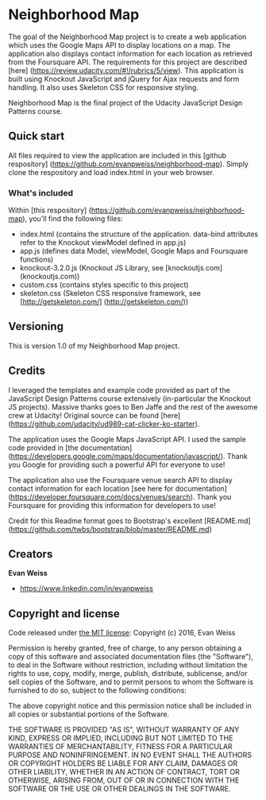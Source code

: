 # Neighborhood Map

The goal of the Neighborhood Map project is to create a web application which uses the Google Maps API to display locations on a map.  The application also displays contact information for each location as retrieved from the Foursquare API.  The requirements for this project are described [here] (https://review.udacity.com/#!/rubrics/5/view).  This application is built using Knockout JavaScript and jQuery for Ajax requests and form handling.  It also uses Skeleton CSS for responsive styling.

Neighborhood Map is the final project of the Udacity JavaScript Design Patterns course.


## Quick start

All files required to view the application are included in this [github respository] (https://github.com/evanpweiss/neighborhood-map).  Simply clone the respository and load index.html in your web browser.


### What's included

Within [this respository] (https://github.com/evanpweiss/neighborhood-map), you'll find the following files:

* index.html (contains the structure of the application. data-bind attributes refer to the Knockout viewModel defined in app.js)
* app.js (defines data Model, viewModel, Google Maps and Foursquare functions)
* knockout-3.2.0.js (Knockout JS Library, see [knockoutjs.com] (knockoutjs.com))
* custom.css (contains styles specific to this project)
* skeleton.css (Skeleton CSS responsive framework, see [http://getskeleton.com/] (http://getskeleton.com/))

## Versioning

This is version 1.0 of my Neighborhood Map project.

## Credits

I leveraged the templates and example code provided as part of the JavaScript Design Patterns course extensively (in-particular the Knockout JS projects).  Massive thanks goes to Ben Jaffe and the rest of the awesome crew at Udacity!  Original source can be found [here] (https://github.com/udacity/ud989-cat-clicker-ko-starter).

The application uses the Google Maps JavaScript API.  I used the sample code provided in [the documentation] (https://developers.google.com/maps/documentation/javascript/).  Thank you Google for providing such a powerful API for everyone to use!

The application also use the Foursquare venue search API to display contact information for each location [see here for documentation] (https://developer.foursquare.com/docs/venues/search).  Thank you Foursquare for providing this information for developers to use!

Credit for this Readme format goes to Bootstrap's excellent [README.md] (https://github.com/twbs/bootstrap/blob/master/README.md)

## Creators

**Evan Weiss**

* <https://www.linkedin.com/in/evanpweiss>

## Copyright and license

Code released under [the MIT license](https://opensource.org/licenses/MIT):
Copyright (c) 2016, Evan Weiss

Permission is hereby granted, free of charge, to any person obtaining a copy of this software and associated documentation files (the "Software"), to deal in the Software without restriction, including without limitation the rights to use, copy, modify, merge, publish, distribute, sublicense, and/or sell copies of the Software, and to permit persons to whom the Software is furnished to do so, subject to the following conditions:

The above copyright notice and this permission notice shall be included in all copies or substantial portions of the Software.

THE SOFTWARE IS PROVIDED "AS IS", WITHOUT WARRANTY OF ANY KIND, EXPRESS OR IMPLIED, INCLUDING BUT NOT LIMITED TO THE WARRANTIES OF MERCHANTABILITY, FITNESS FOR A PARTICULAR PURPOSE AND NONINFRINGEMENT. IN NO EVENT SHALL THE AUTHORS OR COPYRIGHT HOLDERS BE LIABLE FOR ANY CLAIM, DAMAGES OR OTHER LIABILITY, WHETHER IN AN ACTION OF CONTRACT, TORT OR OTHERWISE, ARISING FROM, OUT OF OR IN CONNECTION WITH THE SOFTWARE OR THE USE OR OTHER DEALINGS IN THE SOFTWARE.